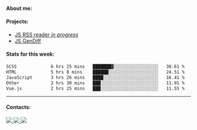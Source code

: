 #### About me:

#### Projects:
- [JS RSS reader *in progress*](https://github.com/GKoil/frontend-project-lvl3)
- [JS GenDiff](https://github.com/GKoil/GenDiff)

#### Stats for this week:
<!--START_SECTION:waka-->

```txt
SCSS             6 hrs 25 mins   ███████▓░░░░░░░░░░░░░░░░░   30.61 %
HTML             5 hrs 8 mins    ██████░░░░░░░░░░░░░░░░░░░   24.51 %
JavaScript       3 hrs 26 mins   ████░░░░░░░░░░░░░░░░░░░░░   16.41 %
Other            2 hrs 30 mins   ███░░░░░░░░░░░░░░░░░░░░░░   11.91 %
Vue.js           2 hrs 25 mins   ███░░░░░░░░░░░░░░░░░░░░░░   11.55 %
```

<!--END_SECTION:waka-->
---
#### Contacts:

<a target='_blank' title='LinkedIn' href="https://www.linkedin.com/in/gkoil/">
  <img src="https://img.shields.io/badge/LinkedIn-0077B5?style=for-the-badge&logo=linkedin&logoColor=white" />
</a>
<a target='_blank' title='Telegram' href="https://t.me/gkoil">
  <img src="https://img.shields.io/badge/Telegram-2CA5E0?style=for-the-badge&logo=telegram&logoColor=white" />
</a>
<a target='_blank' title='Gmail' href="mailto: gk.grigorev@gmail.com">
  <img src="https://img.shields.io/badge/Gmail-D14836?style=for-the-badge&logo=gmail&logoColor=white" />
</a>

